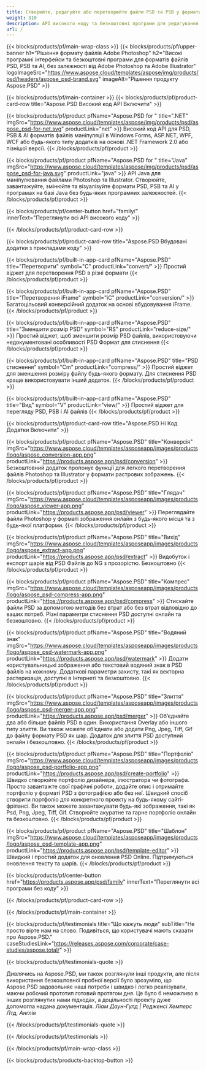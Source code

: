 ```yaml
---
title: Створюйте, редагуйте або перетворюйте файли PSD та PSB у формати PDF та зображень
weight: 310
description: API високого коду та безкоштовні програми для редагування файлів Photoshop. Можливість оновлення властивостей шару, додавання водяних знаків, повороту, масштабу, фліп, кадрування, розмивання, перетворення растру.
url: /
---
```


{{< blocks/products/pf/main-wrap-class >}}
{{< blocks/products/pf/upper-banner h1="Рішення формату файлів Adobe Photoshop" h2="Високі програмні інтерфейси та безкоштовні програми для форматів файлів PSD, PSB та AI, без залежності від Adobe Photoshop та Adobe Illustrator" logoImageSrc="https://www.aspose.cloud/templates/aspose/img/products/psd/headers/aspose_psd-brand.svg" imageAlt="Рішення продукту Aspose.PSD" >}}

{{< blocks/products/pf/main-container >}}
{{< blocks/products/pf/product-card-row title="Aspose.PSD Високий код API Включити" >}}

{{< blocks/products/pf/product pfName="Aspose.PSD for " title=".NET" imgSrc="https://www.aspose.cloud/templates/aspose/img/products/psd/aspose_psd-for-net.svg" productLink="net" >}}
Високий код API для PSD, PSB & AI форматів файлів маніпуляції в Windows Forms, ASP.NET, WPF, WCF або будь-якого типу додатків на основі .NET Framework 2.0 або пізнішої версії.
{{< /blocks/products/pf/product >}}

{{< blocks/products/pf/product pfName="Aspose.PSD for " title="Java" imgSrc="https://www.aspose.cloud/templates/aspose/img/products/psd/aspose_psd-for-java.svg" productLink="java" >}}
API Java для маніпулювання файлами Photoshop та Illustrator. Створюйте, завантажуйте, змінюйте та візуалізуйте формати PSD, PSB та AI у програмах на базі Java без будь-яких програмних залежностей.
{{< /blocks/products/pf/product >}}

{{< blocks/products/pf/center-button href="family/" innerText="Переглянути всі API високого коду" >}}

{{< /blocks/products/pf/product-card-row >}}

{{< blocks/products/pf/product-card-row title="Aspose.PSD Вбудовані додатки з прикладами коду" >}}

{{< blocks/products/pf/built-in-app-card pfName="Aspose.PSD" title="Перетворити" symbol="C" productLink="convert/" >}}
Простий віджет для перетворення PSD в різні формати
{{< /blocks/products/pf/product >}}

{{< blocks/products/pf/built-in-app-card pfName="Aspose.PSD" title="Перетворення iFrame" symbol="iC" productLink="conversion/" >}}
Багатоцільовий конверсійний додаток на основі вбудовування iFrame.
{{< /blocks/products/pf/product >}}

{{< blocks/products/pf/built-in-app-card pfName="Aspose.PSD" title="Зменшити розмір PSD" symbol="RS" productLink="reduce-size/" >}}
Простий віджет, щоб зменшити розмір PSD файлів, використовуючи недокументовані особливості PSD Формат для стиснення
{{< /blocks/products/pf/product >}}

{{< blocks/products/pf/built-in-app-card pfName="Aspose.PSD" title="PSD стиснення" symbol="Cm" productLink="compress/" >}}
Простий віджет для зменшення розміру файлу будь-якого формату. Для стиснення PSD краще використовувати інший додаток.
{{< /blocks/products/pf/product >}}

{{< blocks/products/pf/built-in-app-card pfName="Aspose.PSD" title="Вид" symbol="V" productLink="view/" >}}
Простий віджет для перегляду PSD, PSB і AI файлів
{{< /blocks/products/pf/product >}}
																			   
{{< blocks/products/pf/product-card-row title="Aspose.PSD Ні Код Додатки Включити" >}}

{{< blocks/products/pf/product pfName="Aspose.PSD" title="Конверсія" imgSrc="https://www.aspose.cloud/templates/asposeapp/images/products/logo/aspose_conversion-app.png" productLink="https://products.aspose.app/psd/conversion" >}}
Безкоштовний додаток пропонує функції для легкого перетворення файлів Photoshop та Illustrator у формати растрових зображень.
{{< /blocks/products/pf/product >}}

{{< blocks/products/pf/product pfName="Aspose.PSD" title="Глядач" imgSrc="https://www.aspose.cloud/templates/asposeapp/images/products/logo/aspose_viewer-app.png" productLink="https://products.aspose.app/psd/viewer" >}}
Переглядайте файли Photoshop у форматі зображення онлайн з будь-якого місця та з будь-якої платформи.
{{< /blocks/products/pf/product >}}

{{< blocks/products/pf/product pfName="Aspose.PSD" title="Вихід" imgSrc="https://www.aspose.cloud/templates/asposeapp/images/products/logo/aspose_extract-app.png" productLink="https://products.aspose.app/psd/extract" >}}
Видобуток і експорт шарів від PSD Файлів до NG з прозорістю. Безкоштовно
{{< /blocks/products/pf/product >}}

{{< blocks/products/pf/product pfName="Aspose.PSD" title="Компрес" imgSrc="https://www.aspose.cloud/templates/asposeapp/images/products/logo/aspose_psd-compress-app.png" productLink="https://products.aspose.app/psd/compress" >}}
Стискайте файли PSD за допомогою методів без втрат або без втрат відповідно до ваших потреб. Різні параметри стиснення PSD доступні онлайн та безкоштовно.
{{< /blocks/products/pf/product >}}

{{< blocks/products/pf/product pfName="Aspose.PSD" title="Водяний знак" imgSrc="https://www.aspose.cloud/templates/asposeapp/images/products/logo/aspose_psd-watermark-app.png" productLink="https://products.aspose.app/psd/watermark" >}}
Додати користувальницькі зображення або текстовий водяний знак в PSD файлів на кожному. Додаткові параметри захисту, такі як векторна растеризація, доступні в Інтернеті та безкоштовно.
{{< /blocks/products/pf/product >}}

{{< blocks/products/pf/product pfName="Aspose.PSD" title="Злиття" imgSrc="https://www.aspose.cloud/templates/asposeapp/images/products/logo/aspose_psd-merger-app.png" productLink="https://products.aspose.app/psd/merger" >}}
Об’єднайте два або більше файлів PSD в один. Використання Overlay або іншого типу злиття. Ви також можете об’єднати або додати Png, Jpeg, Tiff, Gif до файлу формату PSD як шар. Додаток для злиття PSD доступний онлайн і безкоштовно.
{{< /blocks/products/pf/product >}}

{{< blocks/products/pf/product pfName="Aspose.PSD" title="Портфоліо" imgSrc="https://www.aspose.cloud/templates/asposeapp/images/products/logo/aspose_psd-portfolio-app.png" productLink="https://products.aspose.app/psd/create-portfolio" >}}
Швидко створюйте портфоліо дизайнера, ілюстратора чи фотографа. Просто завантажте свої графічні роботи, додайте опис і отримайте портфоліо у форматі PSD з фотографією або без неї. Швидкий спосіб створити портфоліо для конкретного проекту на будь-якому сайті-фрілансі. Ви також можете завантажувати будь-які зображення, такі як Psd, Png, Jpeg, Tiff, Gif. Створюйте акуратне та гарне портфоліо онлайн та безкоштовно.
{{< /blocks/products/pf/product >}}

{{< blocks/products/pf/product pfName="Aspose.PSD" title="Шаблон" imgSrc="https://www.aspose.cloud/templates/asposeapp/images/products/logo/aspose_psd-template-app.png" productLink="https://products.aspose.app/psd/template-editor" >}}
Швидкий і простий додаток для оновлення PSD Online. Підтримуються оновлення тексту та шарів.
{{< /blocks/products/pf/product >}}

{{< blocks/products/pf/center-button href="https://products.aspose.app/psd/family" innerText="Переглянути всі програми без коду" >}}

{{< /blocks/products/pf/product-card-row >}}

{{< /blocks/products/pf/main-container >}}

{{< blocks/products/pf/testimonials title="Що кажуть люди" subTitle="Не просто вірте нам на слово. Подивіться, що користувачі мають сказати про Aspose.PSD." caseStudiesLink="https://releases.aspose.com/corporate/case-studies/aspose.total/" >}}

{{< blocks/products/pf/testimonials-quote >}}
<p class="first">
 Дивлячись на Aspose.PSD, ми також розглянули інші продукти, але після використання безкоштовної пробної версії було зрозуміло, що Aspose.PSD задовольняє наші потреби і швидко і легко реалізувати, маючи робочий прототип готовий протягом дня. Це було б неможливо в інших розглянутих нами підходах, а доцільності проекту дуже допомогла надана документація.
 <em>
  Ліам Даун-Гулд | Редженсі Хемперс Лтд, Англія
 </em>
</p>

{{< /blocks/products/pf/testimonials-quote >}}

{{< /blocks/products/pf/testimonials >}}

{{< /blocks/products/pf/main-wrap-class >}}

{{< blocks/products/products-backtop-button >}}

